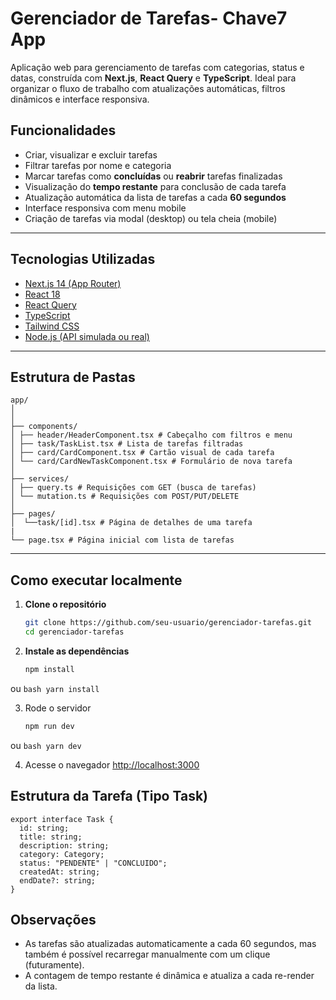 # Gerenciador de Tarefas- Chave7 App

Aplicação web para gerenciamento de tarefas com categorias, status e datas, construída com **Next.js**, **React Query** e **TypeScript**. Ideal para organizar o fluxo de trabalho com atualizações automáticas, filtros dinâmicos e interface responsiva.

## Funcionalidades

- Criar, visualizar e excluir tarefas
- Filtrar tarefas por nome e categoria
- Marcar tarefas como **concluídas** ou **reabrir** tarefas finalizadas
- Visualização do **tempo restante** para conclusão de cada tarefa
- Atualização automática da lista de tarefas a cada **60 segundos**
- Interface responsiva com menu mobile
- Criação de tarefas via modal (desktop) ou tela cheia (mobile)

---

## Tecnologias Utilizadas

- [Next.js 14 (App Router)](https://nextjs.org/)
- [React 18](https://reactjs.org/)
- [React Query](https://tanstack.com/query/v4)
- [TypeScript](https://www.typescriptlang.org/)
- [Tailwind CSS](https://tailwindcss.com/)
- [Node.js (API simulada ou real)](https://nodejs.org/)

---

## Estrutura de Pastas
```
app/
│
│
├── components/
│ ├── header/HeaderComponent.tsx # Cabeçalho com filtros e menu
│ ├── task/TaskList.tsx # Lista de tarefas filtradas
│ ├── card/CardComponent.tsx # Cartão visual de cada tarefa
│ └── card/CardNewTaskComponent.tsx # Formulário de nova tarefa
│
├── services/
│ ├── query.ts # Requisições com GET (busca de tarefas)
│ └── mutation.ts # Requisições com POST/PUT/DELETE
│
├── pages/
│  └──task/[id].tsx # Página de detalhes de uma tarefa
|
└── page.tsx # Página inicial com lista de tarefas
```

---

## Como executar localmente

1. **Clone o repositório**
   ```bash
   git clone https://github.com/seu-usuario/gerenciador-tarefas.git
   cd gerenciador-tarefas
   ```

2. **Instale as dependências**
   ```bash
   npm install
   ```
ou
    ``` bash
    yarn install
    ```

3. Rode o servidor
   ```bash
   npm run dev
   ```
ou
    ``` bash
    yarn dev
    ```

4. Acesse o navegador
    <http://localhost:3000>

## Estrutura da Tarefa (Tipo Task)
```
export interface Task {
  id: string;
  title: string;
  description: string;
  category: Category;
  status: "PENDENTE" | "CONCLUIDO";
  createdAt: string;
  endDate?: string;
}
```

## Observações
- As tarefas são atualizadas automaticamente a cada 60 segundos, mas também é possível recarregar manualmente com um clique (futuramente).
- A contagem de tempo restante é dinâmica e atualiza a cada re-render da lista.

